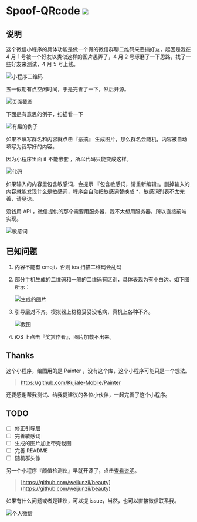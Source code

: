 # Spoof-QRcode ![](https://img.shields.io/badge/license-Apache2.0-0a7bbd.svg?longCache=true&style=flat-square)

## 说明

这个微信小程序的具体功能是做一个假的微信群聊二维码来恶搞好友，起因是我在 4 月 1 号被一个好友以类似这样的图片愚弄了，4 月 2 号琢磨了一下思路，找了一些好友来测试，4 月 5 号上线。

![小程序二维码](https://upload-images.jianshu.io/upload_images/2989110-c52141e89ec8ad91.png?imageMogr2/auto-orient/strip%7CimageView2/2/w/1240)

五一假期有点空闲时间，于是完善了一下，然后开源。

![页面截图](https://upload-images.jianshu.io/upload_images/2989110-3e896190752cf209.png?)

下面是有意思的例子，扫描看一下

![有趣的例子](https://upload-images.jianshu.io/upload_images/2989110-d6cda82667ad4e07.png)

如果不填写群名和内容就点击『恶搞』 生成图片，那么群名会随机，内容被自动填写为我写好的内容。

因为小程序里面 if 不能嵌套 ，所以代码只能变成这样。

![代码](https://upload-images.jianshu.io/upload_images/2989110-f5113838df0a7d25.png)

如果输入的内容里包含敏感词，会提示 『包含敏感词，请重新编辑』。删掉输入的内容就能发现什么是敏感词，程序会自动把敏感词替换成 *，敏感词列表不太完善，请见谅。

没钱用 API ，微信提供的那个需要用服务器，我不太想用服务器，所以直接前端实现。

![敏感词](https://upload-images.jianshu.io/upload_images/2989110-09a407a40b604d60.png)

## 已知问题

1. 内容不能有 emoji，否则 ios 扫描二维码会乱码

2. 部分手机生成的二维码和一般的二维码有区别，具体表现为有小白边。如下图所示：

   ![生成的图片](https://upload-images.jianshu.io/upload_images/2989110-54edf1449ff2f1b9.png)

3. 引导层对不齐。模拟器上稳稳妥妥没毛病，真机上各种不齐。

   ![截图](https://upload-images.jianshu.io/upload_images/2989110-34997f3b23dd4284.png?imageMogr2/auto-orient/strip%7CimageView2/2/w/1240)

   

4. iOS 上点击『奖赏作者』，图片加载不出来。 

## Thanks

这个小程序，绘图用的是 Painter ，没有这个库，这个小程序可能只是一个想法。

> [https://github.com/Kujiale-Mobile/Painter ](<https://github.com/Kujiale-Mobile/Painter> )

还要感谢帮我测试、给我提建议的各位小伙伴，一起完善了这个小程序。

## TODO

- [ ] 修正引导层
- [ ] 完善敏感词
- [ ] 生成的图片加上带壳截图
- [ ] 完善 README
- [ ] 随机群头像

另一个小程序『颜值检测仪』早就开源了，点击[查看说明](https://mp.weixin.qq.com/s/r5F1xuIc7iC3DaOgZis9Nw)。

> [https://github.com/weijunzii/beauty](https://github.com/weijunzii/beauty)

如果有什么问题或者是建议，可以提 issue，当然，也可以直接微信联系我。

![个人微信](https://upload-images.jianshu.io/upload_images/2989110-3a539502d7cb2b6a.png)